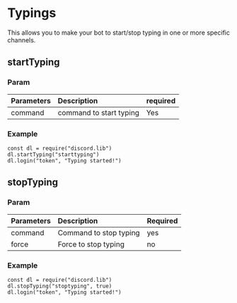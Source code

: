 # Typings

This allows you to make your bot to start/stop typing in one or more specific channels.

## startTyping

### Param

| Parameters | Description | required |
| :--- | :--- | :--- |
| command | command to start typing | Yes |

### Example

```
const dl = require("discord.lib")
dl.startTyping("starttyping")
dl.login("token", "Typing started!")
```

## stopTyping

### Param

| Parameters | Description | Required |
| :--- | :--- | :--- |
| command | Command to stop typing | yes |
| force | Force to stop typing | no |

### Example

```
const dl = require("discord.lib")
dl.stopTyping("stoptyping", true)
dl.login("token", "Typing started!")
```

